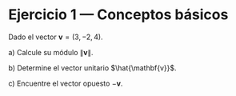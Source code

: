 # Ejercicio 1 — Conceptos básicos

Dado el vector $\mathbf{v} = (3, -2, 4).$

a) Calcule su módulo $\|\mathbf{v}\|$.

b) Determine el vector unitario $\hat{\mathbf{v}}$.

c) Encuentre el vector opuesto $-\mathbf{v}$.
